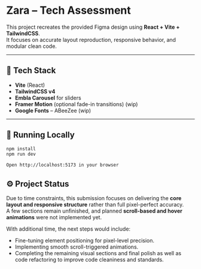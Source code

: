 # Zara – Tech Assessment

This project recreates the provided Figma design using **React + Vite + TailwindCSS**.  
It focuses on accurate layout reproduction, responsive behavior, and modular clean code.

---

## 🧱 Tech Stack

- **Vite** (React)
- **TailwindCSS v4**
- **Embla Carousel** for sliders
- **Framer Motion** (optional fade-in transitions) (wip)
- **Google Fonts** – ABeeZee (wip)

---

## 🚀 Running Locally

```bash
npm install
npm run dev

Open http://localhost:5173 in your browser
```

## ⚙️ Project Status

Due to time constraints, this submission focuses on delivering the **core layout and responsive structure** rather than full pixel-perfect accuracy.  
A few sections remain unfinished, and planned **scroll-based and hover animations** were not implemented yet.

With additional time, the next steps would include:

- Fine-tuning element positioning for pixel-level precision.
- Implementing smooth scroll-triggered animations.
- Completing the remaining visual sections and final polish as well as code refactoring to improve code cleaniness and standards.
